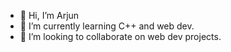 - 👋 Hi, I’m Arjun
- 🌱 I’m currently learning C++ and web dev.
- 💞️ I’m looking to collaborate on web dev projects.

<!---
Shakti511/Shakti511 is a ✨ special ✨ repository because its `README.md` (this file) appears on your GitHub profile.
You can click the Preview link to take a look at your changes.
--->
